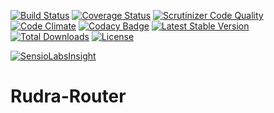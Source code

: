 [![Build Status](https://travis-ci.org/Jagepard/Rudra-Router.svg?branch=master)](https://travis-ci.org/Jagepard/Rudra-Router)
[![Coverage Status](https://coveralls.io/repos/github/Jagepard/Rudra-Router/badge.svg?branch=master)](https://coveralls.io/github/Jagepard/Rudra-Router?branch=master)
[![Scrutinizer Code Quality](https://scrutinizer-ci.com/g/Jagepard/Rudra-Router/badges/quality-score.png?b=master)](https://scrutinizer-ci.com/g/Jagepard/Rudra-Router/?branch=master)
[![Code Climate](https://codeclimate.com/github/Jagepard/Rudra-Router/badges/gpa.svg)](https://codeclimate.com/github/Jagepard/Rudra-Router)
[![Codacy Badge](https://api.codacy.com/project/badge/Grade/86edd8dbec394319afd00d7c5eff88bc)](https://www.codacy.com/app/Jagepard/Rudra-Router?utm_source=github.com&amp;utm_medium=referral&amp;utm_content=Jagepard/Rudra-Router&amp;utm_campaign=Badge_Grade)
[![Latest Stable Version](https://poser.pugx.org/rudra/validation/v/stable)](https://packagist.org/packages/rudra/router)
[![Total Downloads](https://poser.pugx.org/rudra/validation/downloads)](https://packagist.org/packages/rudra/router)
[![License](https://poser.pugx.org/rudra/validation/license)](https://packagist.org/packages/rudra/router)

[![SensioLabsInsight](https://insight.sensiolabs.com/projects/1c8d8365-d981-4f4d-94f7-4ebedb8e59cb/big.png)](https://insight.sensiolabs.com/projects/1c8d8365-d981-4f4d-94f7-4ebedb8e59cb)
# Rudra-Router


